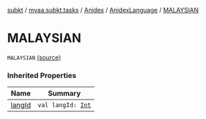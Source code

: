 [subkt](../../../index.md) / [myaa.subkt.tasks](../../index.md) / [Anidex](../index.md) / [AnidexLanguage](index.md) / [MALAYSIAN](./-m-a-l-a-y-s-i-a-n.md)

# MALAYSIAN

`MALAYSIAN` [(source)](https://github.com/Myaamori/SubKt/blob/0.1.7/src/main/kotlin/myaa/subkt/tasks/tasks.kt#L1077)

### Inherited Properties

| Name | Summary |
|---|---|
| [langId](lang-id.md) | `val langId: `[`Int`](https://kotlinlang.org/api/latest/jvm/stdlib/kotlin/-int/index.html) |
